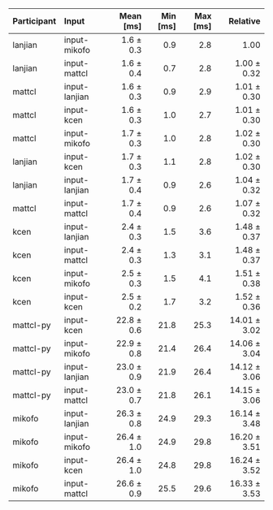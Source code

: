 | Participant | Input | Mean [ms] | Min [ms] | Max [ms] | Relative |
|:---|:---|---:|---:|---:|---:|
| lanjian | input-mikofo | 1.6 ± 0.3 | 0.9 | 2.8 | 1.00 |
| lanjian | input-mattcl | 1.6 ± 0.4 | 0.7 | 2.8 | 1.00 ± 0.32 |
| mattcl | input-lanjian | 1.6 ± 0.3 | 0.9 | 2.9 | 1.01 ± 0.30 |
| mattcl | input-kcen | 1.6 ± 0.3 | 1.0 | 2.7 | 1.01 ± 0.30 |
| mattcl | input-mikofo | 1.7 ± 0.3 | 1.0 | 2.8 | 1.02 ± 0.30 |
| lanjian | input-kcen | 1.7 ± 0.3 | 1.1 | 2.8 | 1.02 ± 0.30 |
| lanjian | input-lanjian | 1.7 ± 0.4 | 0.9 | 2.6 | 1.04 ± 0.32 |
| mattcl | input-mattcl | 1.7 ± 0.4 | 0.9 | 2.6 | 1.07 ± 0.32 |
| kcen | input-lanjian | 2.4 ± 0.3 | 1.5 | 3.6 | 1.48 ± 0.37 |
| kcen | input-mattcl | 2.4 ± 0.3 | 1.3 | 3.1 | 1.48 ± 0.37 |
| kcen | input-mikofo | 2.5 ± 0.3 | 1.5 | 4.1 | 1.51 ± 0.38 |
| kcen | input-kcen | 2.5 ± 0.2 | 1.7 | 3.2 | 1.52 ± 0.36 |
| mattcl-py | input-kcen | 22.8 ± 0.6 | 21.8 | 25.3 | 14.01 ± 3.02 |
| mattcl-py | input-mikofo | 22.9 ± 0.8 | 21.4 | 26.4 | 14.06 ± 3.04 |
| mattcl-py | input-lanjian | 23.0 ± 0.9 | 21.9 | 26.4 | 14.12 ± 3.06 |
| mattcl-py | input-mattcl | 23.0 ± 0.7 | 21.8 | 26.1 | 14.15 ± 3.06 |
| mikofo | input-lanjian | 26.3 ± 0.8 | 24.9 | 29.3 | 16.14 ± 3.48 |
| mikofo | input-mikofo | 26.4 ± 1.0 | 24.9 | 29.8 | 16.20 ± 3.51 |
| mikofo | input-kcen | 26.4 ± 1.0 | 24.8 | 29.8 | 16.24 ± 3.52 |
| mikofo | input-mattcl | 26.6 ± 0.9 | 25.5 | 29.6 | 16.33 ± 3.53 |

